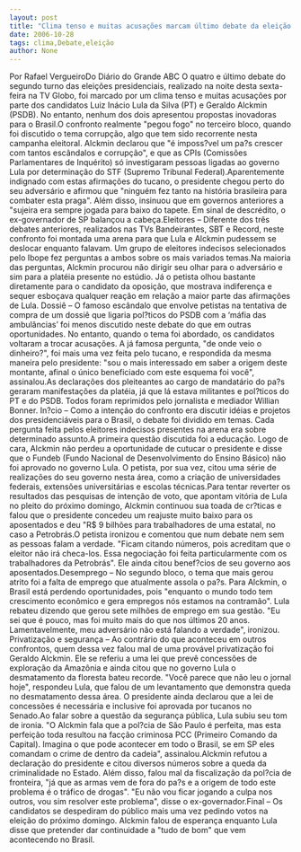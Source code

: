 ```yaml
---
layout: post
title: "Clima tenso e muitas acusações marcam último debate da eleição "
date: 2006-10-28
tags: clima,Debate,eleição
author: None
---
```

Por Rafael VergueiroDo Diário do Grande ABC
O quatro e último debate do segundo turno das eleições presidenciais, realizado na noite desta sexta-feira na TV Globo, foi marcado por um clima tenso e muitas acusações por parte dos candidatos Luiz Inácio Lula da Silva (PT) e Geraldo Alckmin (PSDB). No entanto, nenhum dos dois apresentou propostas inovadoras para o Brasil.O confronto realmente \"pegou fogo\" no terceiro bloco, quando foi discutido o tema corrupção, algo que tem sido recorrente nesta campanha eleitoral. Alckmin declarou que \"é imposs?vel um pa?s crescer com tantos escândalos e corrupção\", e que as CPIs (Comissões Parlamentares de Inquérito) só investigaram pessoas ligadas ao governo Lula por determinação do STF (Supremo Tribunal Federal).Aparentemente indignado com estas afirmações do tucano, o presidente chegou perto do seu adversário e afirmou que \"ninguém fez tanto na história brasileira para combater esta praga\". Além disso, insinuou que em governos anteriores a \"sujeira era sempre jogada para baixo do tapete. Em sinal de descrédito, o ex-governador de SP balançou a cabeça.Eleitores – Diferente dos três debates anteriores, realizados nas TVs Bandeirantes, SBT e Record, neste confronto foi montada uma arena para que Lula e Alckmin pudessem se deslocar enquanto falavam. Um grupo de eleitores indecisos selecionados pelo Ibope fez perguntas a ambos sobre os mais variados temas.Na maioria das perguntas, Alckmin procurou não dirigir seu olhar para o adversário e sim para a platéia presente no estúdio. Já o petista olhou bastante diretamente para o candidato da oposição, que mostrava indiferença e sequer esboçava qualquer reação em relação a maior parte das afirmações de Lula. Dossiê – O famoso escândalo que envolve petistas na tentativa de compra de um dossiê que ligaria pol?ticos do PSDB com a ‘máfia das ambulâncias’ foi menos discutido neste debate do que em outras oportunidades. No entanto, quando o tema foi abordado, os candidatos voltaram a trocar acusações. A já famosa pergunta, \"de onde veio o dinheiro?\", foi mais uma vez feita pelo tucano, e respondida da mesma maneira pelo presidente: \"sou o mais interessado em saber a origem deste montante, afinal o único beneficiado com este esquema foi você\", assinalou.As declarações dos pleiteantes ao cargo de mandatário do pa?s geraram manifestações da platéia, já que lá estava militantes e pol?ticos do PT e do PSDB. Todos foram reprimidos pelo jornalista e mediador Willian Bonner. In?cio – Como a intenção do confronto era discutir idéias e projetos dos presidenciáveis para o Brasil, o debate foi dividido em temas. Cada pergunta feita pelos eleitores indecisos presentes na arena era sobre determinado assunto.A primeira questão discutida foi a educação. Logo de cara, Alckmin não perdeu a oportunidade de cutucar o presidente e disse que o Fundeb (Fundo Nacional de Desenvolvimento do Ensino Básico) não foi aprovado no governo Lula. O petista, por sua vez, citou uma série de realizações do seu governo nesta área, como a criação de universidades federais, extensões universitárias e escolas técnicas.Para tentar reverter os resultados das pesquisas de intenção de voto, que apontam vitória de Lula no pleito do próximo domingo, Alckmin continuou sua toada de cr?ticas e falou que o presidente concedeu um reajuste muito baixo para os aposentados e deu \"R$ 9 bilhões para trabalhadores de uma estatal, no caso a Petrobrás.O petista ironizou e comentou que num debate nem sem as pessoas falam a verdade. \"Ficam citando números, pois acreditam que o eleitor não irá checa-los. Essa negociação foi feita particularmente com os trabalhadores da Petrobrás\". Ele ainda citou benef?cios de seu governo aos aposentados.Desemprego – No segundo bloco, o tema que mais gerou atrito foi a falta de emprego que atualmente assola o pa?s. Para Alckmin, o Brasil está perdendo oportunidades, pois \"enquanto o mundo todo tem crescimento econômico e gera empregos nós estamos na contramão\". Lula rebateu dizendo que gerou sete milhões de emprego em sua gestão. \"Eu sei que é pouco, mas foi muito mais do que nos últimos 20 anos. Lamentavelmente, meu adversário não está falando a verdade\", ironizou. Privatização e segurança – Ao contrário do que aconteceu em outros confrontos, quem dessa vez falou mal de uma provável privatização foi Geraldo Alckmin. Ele se referiu a uma lei que prevê concessões de exploração da Amazônia e ainda citou que no governo Lula o desmatamento da floresta bateu recorde. \"Você parece que não leu o jornal hoje\", respondeu Lula, que falou de um levantamento que demonstra queda no desmatamento dessa área. O presidente ainda declarou que a lei de concessões é necessária e inclusive foi aprovada por tucanos no Senado.Ao falar sobre a questão da segurança pública, Lula subiu seu tom de ironia. \"O Alckmin fala que a pol?cia de São Paulo é perfeita, mas esta perfeição toda resultou na facção criminosa PCC (Primeiro Comando da Capital). Imagina o que pode acontecer em todo o Brasil, se em SP eles comandam o crime de dentro da cadeia\", assinalou.Alckmin refutou a declaração do presidente e citou diversos números sobre a queda da criminalidade no Estado. Além disso, falou mal da fiscalização da pol?cia de fronteira, \"já que as armas vem de fora do pa?s e a origem de todo este problema é o tráfico de drogas\". \"Eu não vou ficar jogando a culpa nos outros, vou sim resolver este problema\", disse o ex-governador.Final – Os candidatos se despediram do público mais uma vez pedindo votos na eleição do próximo domingo. Alckmin falou de esperança enquanto Lula disse que pretender dar continuidade a \"tudo de bom\" que vem acontecendo no Brasil.  